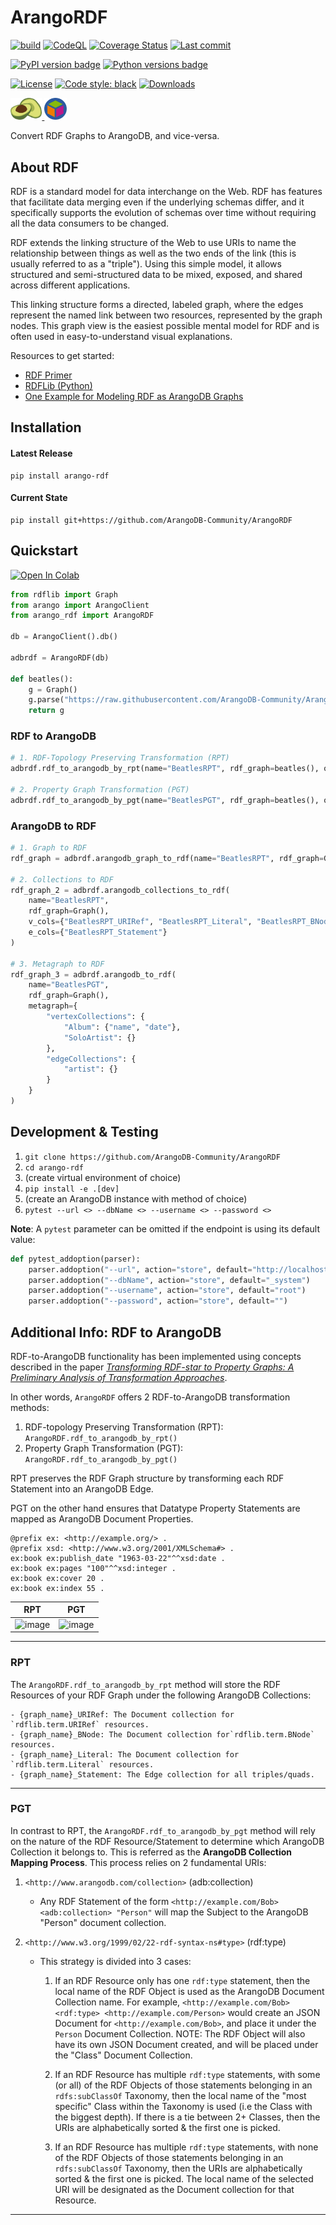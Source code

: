 # ArangoRDF

[![build](https://github.com/ArangoDB-Community/ArangoRDF/actions/workflows/build.yml/badge.svg?branch=main)](https://github.com/ArangoDB-Community/ArangoRDF/actions/workflows/build.yml)
[![CodeQL](https://github.com/ArangoDB-Community/ArangoRDF/actions/workflows/analyze.yml/badge.svg?branch=main)](https://github.com/ArangoDB-Community/ArangoRDF/actions/workflows/analyze.yml)
[![Coverage Status](https://coveralls.io/repos/github/ArangoDB-Community/ArangoRDF/badge.svg?branch=main)](https://coveralls.io/github/ArangoDB-Community/ArangoRDF?branch=main)
[![Last commit](https://img.shields.io/github/last-commit/ArangoDB-Community/ArangoRDF)](https://github.com/ArangoDB-Community/ArangoRDF/commits/main)

[![PyPI version badge](https://img.shields.io/pypi/v/arango-rdf?color=3775A9&style=for-the-badge&logo=pypi&logoColor=FFD43B)](https://pypi.org/project/arango-rdf/)
[![Python versions badge](https://img.shields.io/pypi/pyversions/arango-rdf?color=3776AB&style=for-the-badge&logo=python&logoColor=FFD43B)](https://pypi.org/project/arango-rdf/)

[![License](https://img.shields.io/github/license/ArangoDB-Community/ArangoRDF?color=9E2165&style=for-the-badge)](https://github.com/ArangoDB-Community/ArangoRDF/blob/main/LICENSE)
[![Code style: black](https://img.shields.io/static/v1?style=for-the-badge&label=code%20style&message=black&color=black)](https://github.com/psf/black)
[![Downloads](https://img.shields.io/pepy/dt/arango-rdf?style=for-the-badge&color=282661)](https://pepy.tech/project/arango-rdf)

<a href="https://www.arangodb.com/" rel="arangodb.com"><img src="https://raw.githubusercontent.com/ArangoDB-Community/ArangoRDF/main/examples/assets/adb_logo.png" width=10%/>
<a href="https://www.w3.org/RDF/" rel="w3.org/RDF"><img src="https://raw.githubusercontent.com/ArangoDB-Community/ArangoRDF/main/examples/assets/rdf_logo.png" width=7% /></a>

Convert RDF Graphs to ArangoDB, and vice-versa.

## About RDF

RDF is a standard model for data interchange on the Web. RDF has features that facilitate data merging even if the underlying schemas differ, and it specifically supports the evolution of schemas over time without requiring all the data consumers to be changed.

RDF extends the linking structure of the Web to use URIs to name the relationship between things as well as the two ends of the link (this is usually referred to as a "triple"). Using this simple model, it allows structured and semi-structured data to be mixed, exposed, and shared across different applications.

This linking structure forms a directed, labeled graph, where the edges represent the named link between two resources, represented by the graph nodes. This graph view is the easiest possible mental model for RDF and is often used in easy-to-understand visual explanations.

Resources to get started:
* [RDF Primer](https://www.w3.org/TR/rdf11-concepts/)
* [RDFLib (Python)](https://pypi.org/project/rdflib/)
* [One Example for Modeling RDF as ArangoDB Graphs](https://www.arangodb.com/docs/stable/data-modeling-graphs-from-rdf.html)

## Installation

#### Latest Release
```
pip install arango-rdf
```
#### Current State
```
pip install git+https://github.com/ArangoDB-Community/ArangoRDF
```

##  Quickstart
<a href="https://colab.research.google.com/github/ArangoDB-Community/ArangoRDF/blob/main/examples/ArangoRDF.ipynb" target="_parent"><img src="https://colab.research.google.com/assets/colab-badge.svg" alt="Open In Colab"/></a>

```py
from rdflib import Graph
from arango import ArangoClient
from arango_rdf import ArangoRDF

db = ArangoClient().db()

adbrdf = ArangoRDF(db)

def beatles():
    g = Graph()
    g.parse("https://raw.githubusercontent.com/ArangoDB-Community/ArangoRDF/main/tests/data/rdf/beatles.ttl", format="ttl")
    return g
```

### RDF to ArangoDB

```py
# 1. RDF-Topology Preserving Transformation (RPT)
adbrdf.rdf_to_arangodb_by_rpt(name="BeatlesRPT", rdf_graph=beatles(), overwrite_graph=True)

# 2. Property Graph Transformation (PGT) 
adbrdf.rdf_to_arangodb_by_pgt(name="BeatlesPGT", rdf_graph=beatles(), overwrite_graph=True)
```

### ArangoDB to RDF

```py
# 1. Graph to RDF
rdf_graph = adbrdf.arangodb_graph_to_rdf(name="BeatlesRPT", rdf_graph=Graph())

# 2. Collections to RDF
rdf_graph_2 = adbrdf.arangodb_collections_to_rdf(
    name="BeatlesRPT",
    rdf_graph=Graph(),
    v_cols={"BeatlesRPT_URIRef", "BeatlesRPT_Literal", "BeatlesRPT_BNode"},
    e_cols={"BeatlesRPT_Statement"}
)

# 3. Metagraph to RDF
rdf_graph_3 = adbrdf.arangodb_to_rdf(
    name="BeatlesPGT",
    rdf_graph=Graph(),
    metagraph={
        "vertexCollections": {
            "Album": {"name", "date"},
            "SoloArtist": {}
        },
        "edgeCollections": {
            "artist": {}
        }
    }
)
```

##  Development & Testing

1. `git clone https://github.com/ArangoDB-Community/ArangoRDF`
2. `cd arango-rdf`
3. (create virtual environment of choice)
4. `pip install -e .[dev]`
5. (create an ArangoDB instance with method of choice)
6. `pytest --url <> --dbName <> --username <> --password <>`

**Note**: A `pytest` parameter can be omitted if the endpoint is using its default value:
```python
def pytest_addoption(parser):
    parser.addoption("--url", action="store", default="http://localhost:8529")
    parser.addoption("--dbName", action="store", default="_system")
    parser.addoption("--username", action="store", default="root")
    parser.addoption("--password", action="store", default="")
```

## Additional Info: RDF to ArangoDB

RDF-to-ArangoDB functionality has been implemented using concepts described in the paper *[Transforming RDF-star to Property Graphs: A Preliminary Analysis of Transformation Approaches](https://arxiv.org/abs/2210.05781)*.

In other words, `ArangoRDF` offers 2 RDF-to-ArangoDB transformation methods:
1. RDF-topology Preserving Transformation (RPT): `ArangoRDF.rdf_to_arangodb_by_rpt()`
2. Property Graph Transformation (PGT): `ArangoRDF.rdf_to_arangodb_by_pgt()`

RPT preserves the RDF Graph structure by transforming each RDF Statement into an ArangoDB Edge.

PGT on the other hand ensures that Datatype Property Statements are mapped as ArangoDB Document Properties.

```ttl
@prefix ex: <http://example.org/> .
@prefix xsd: <http://www.w3.org/2001/XMLSchema#> .
ex:book ex:publish_date "1963-03-22"^^xsd:date .
ex:book ex:pages "100"^^xsd:integer .
ex:book ex:cover 20 .
ex:book ex:index 55 .
```

| RPT | PGT |
|:-------------------------:|:-------------------------:|
| ![image](https://user-images.githubusercontent.com/43019056/232347662-ab48ebfb-e215-4aff-af28-a5915414a8fd.png) | ![image](https://user-images.githubusercontent.com/43019056/232347681-c899ef09-53c7-44de-861e-6a98d448b473.png) |

--------------------
### RPT


The `ArangoRDF.rdf_to_arangodb_by_rpt` method will store the RDF Resources of your RDF Graph under the following ArangoDB Collections:
    
    - {graph_name}_URIRef: The Document collection for `rdflib.term.URIRef` resources.
    - {graph_name}_BNode: The Document collection for`rdflib.term.BNode` resources.
    - {graph_name}_Literal: The Document collection for `rdflib.term.Literal` resources.
    - {graph_name}_Statement: The Edge collection for all triples/quads.

--------------------
### PGT

In contrast to RPT, the `ArangoRDF.rdf_to_arangodb_by_pgt` method will rely on the nature of the RDF Resource/Statement to determine which ArangoDB Collection it belongs to. This is referred as the **ArangoDB Collection Mapping Process**. This process relies on 2 fundamental URIs:

1) `<http://www.arangodb.com/collection>` (adb:collection)
    - Any RDF Statement of the form `<http://example.com/Bob> <adb:collection> "Person"` will map the Subject to the ArangoDB "Person" document collection.
    
2) `<http://www.w3.org/1999/02/22-rdf-syntax-ns#type>` (rdf:type)
    - This strategy is divided into 3 cases:

        1. If an RDF Resource only has one `rdf:type` statement,
            then the local name of the RDF Object is used as the ArangoDB
            Document Collection name. For example,
            `<http://example.com/Bob> <rdf:type> <http://example.com/Person>`
            would create an JSON Document for `<http://example.com/Bob>`,
            and place it under the `Person` Document Collection.
            NOTE: The RDF Object will also have its own JSON Document
            created, and will be placed under the "Class"
            Document Collection.

        2. If an RDF Resource has multiple `rdf:type` statements,
            with some (or all) of the RDF Objects of those statements
            belonging in an `rdfs:subClassOf` Taxonomy, then the
            local name of the "most specific" Class within the Taxonomy is
            used (i.e the Class with the biggest depth). If there is a
            tie between 2+ Classes, then the URIs are alphabetically
            sorted & the first one is picked.

        3. If an RDF Resource has multiple `rdf:type` statements, with none
            of the RDF Objects of those statements belonging in an
            `rdfs:subClassOf` Taxonomy, then the URIs are
            alphabetically sorted & the first one is picked. The local
            name of the selected URI will be designated as the Document
            collection for that Resource.
--------------------
